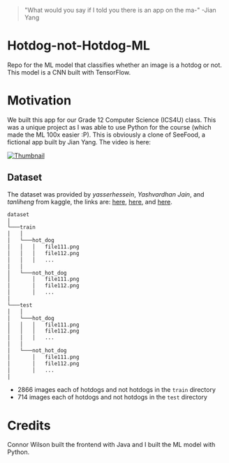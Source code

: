 > "What would you say if I told you there is an app on the ma-" -Jian Yang

# Hotdog-not-Hotdog-ML

Repo for the ML model that classifies whether an image is a hotdog or not.
This model is a CNN built with TensorFlow.

# Motivation

We built this app for our Grade 12 Computer Science (ICS4U) class. This was a unique project as I was able to use Python for the course (which made the ML 100x easier :P). This is obviously a clone of SeeFood, a fictional app built by Jian Yang. The video is here:

[![Thumbnail](https://i3.ytimg.com/vi/vIci3C4JkL0/maxresdefault.jpg)](https://www.youtube.com/watch?v=vIci3C4JkL0&ab_channel=vietanhle)

## Dataset

The dataset was provided by _yasserhessein_, _Yashvardhan Jain_, and _tanliheng_ from kaggle, the links are: [here](https://www.kaggle.com/yasserhessein/hotdogornothotdog-dataset), [here](https://www.kaggle.com/yashvrdnjain/hotdognothotdog), and [here](https://www.kaggle.com/tanliheng/hot-dog).

```txt
dataset
│
└───train
│   │
│   └───hot_dog
│   │   │   file111.png
│   │   │   file112.png
│   │   │   ...
│   │
│   └───not_hot_dog
│       │   file111.png
│       │   file112.png
│       │   ...
│
└───test
│   │
│   └───hot_dog
│   │   │   file111.png
│   │   │   file112.png
│   │   │   ...
│   │
│   └───not_hot_dog
│       │   file111.png
│       │   file112.png
│       │   ...
│
```

- 2866 images each of hotdogs and not hotdogs in the `train` directory
- 714 images each of hotdogs and not hotdogs in the `test` directory

# Credits

Connor Wilson built the frontend with Java and I built the ML model with Python.
